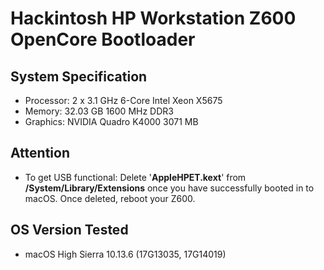 # Hackintosh HP Workstation Z600 OpenCore Bootloader

## System Specification
- Processor: 2 x 3.1 GHz 6-Core Intel Xeon X5675
- Memory: 32.03 GB 1600 MHz DDR3
- Graphics: NVIDIA Quadro K4000 3071 MB

## Attention
- To get USB functional: Delete '**AppleHPET.kext**' from **/System/Library/Extensions** once you have successfully booted in to macOS. Once deleted, reboot your Z600.

## OS Version Tested
- macOS High Sierra 10.13.6 (17G13035, 17G14019)
